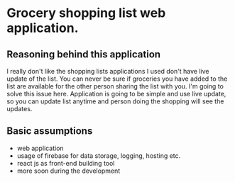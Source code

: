 # Grocery shopping list web application.

## Reasoning behind this application

I really don't like the shopping lists applications I used don't have live update of the list. You can never be sure if groceries you have added to the list are available for the other person sharing the list with you. I'm going to solve this issue here. Application is going to be simple and use live update, so you can update list anytime and person doing the shopping will see the updates.

## Basic assumptions

- web application
- usage of firebase for data storage, logging, hosting etc.
- react js as front-end building tool
- more soon during the development